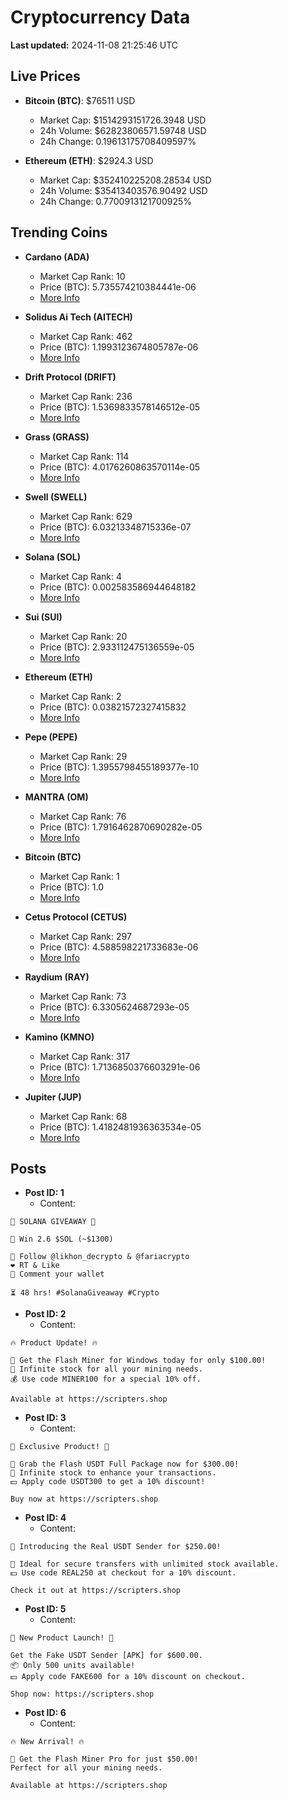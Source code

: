 # Cryptocurrency Data

**Last updated:** 2024-11-08 21:25:46 UTC

## Live Prices
- **Bitcoin (BTC)**: $76511 USD
  - Market Cap: $1514293151726.3948 USD
  - 24h Volume: $62823806571.59748 USD
  - 24h Change: 0.19613175708409597%

- **Ethereum (ETH)**: $2924.3 USD
  - Market Cap: $352410225208.28534 USD
  - 24h Volume: $35413403576.90492 USD
  - 24h Change: 0.7700913121700925%

## Trending Coins
- **Cardano (ADA)**
  - Market Cap Rank: 10
  - Price (BTC): 5.735574210384441e-06
  - [More Info](https://www.coingecko.com/en/coins/cardano)

- **Solidus Ai Tech (AITECH)**
  - Market Cap Rank: 462
  - Price (BTC): 1.1993123674805787e-06
  - [More Info](https://www.coingecko.com/en/coins/solidus-ai-tech)

- **Drift Protocol (DRIFT)**
  - Market Cap Rank: 236
  - Price (BTC): 1.5369833578146512e-05
  - [More Info](https://www.coingecko.com/en/coins/drift-protocol)

- **Grass (GRASS)**
  - Market Cap Rank: 114
  - Price (BTC): 4.0176260863570114e-05
  - [More Info](https://www.coingecko.com/en/coins/grass)

- **Swell (SWELL)**
  - Market Cap Rank: 629
  - Price (BTC): 6.03213348715336e-07
  - [More Info](https://www.coingecko.com/en/coins/swell-network)

- **Solana (SOL)**
  - Market Cap Rank: 4
  - Price (BTC): 0.002583586944648182
  - [More Info](https://www.coingecko.com/en/coins/solana)

- **Sui (SUI)**
  - Market Cap Rank: 20
  - Price (BTC): 2.933112475136559e-05
  - [More Info](https://www.coingecko.com/en/coins/sui)

- **Ethereum (ETH)**
  - Market Cap Rank: 2
  - Price (BTC): 0.03821572327415832
  - [More Info](https://www.coingecko.com/en/coins/ethereum)

- **Pepe (PEPE)**
  - Market Cap Rank: 29
  - Price (BTC): 1.3955798455189377e-10
  - [More Info](https://www.coingecko.com/en/coins/pepe)

- **MANTRA (OM)**
  - Market Cap Rank: 76
  - Price (BTC): 1.7916462870690282e-05
  - [More Info](https://www.coingecko.com/en/coins/mantra)

- **Bitcoin (BTC)**
  - Market Cap Rank: 1
  - Price (BTC): 1.0
  - [More Info](https://www.coingecko.com/en/coins/bitcoin)

- **Cetus Protocol (CETUS)**
  - Market Cap Rank: 297
  - Price (BTC): 4.588598221733683e-06
  - [More Info](https://www.coingecko.com/en/coins/cetus-protocol)

- **Raydium (RAY)**
  - Market Cap Rank: 73
  - Price (BTC): 6.3305624687293e-05
  - [More Info](https://www.coingecko.com/en/coins/raydium)

- **Kamino (KMNO)**
  - Market Cap Rank: 317
  - Price (BTC): 1.7136850376603291e-06
  - [More Info](https://www.coingecko.com/en/coins/kamino)

- **Jupiter (JUP)**
  - Market Cap Rank: 68
  - Price (BTC): 1.4182481936363534e-05
  - [More Info](https://www.coingecko.com/en/coins/jupiter)

## Posts
- **Post ID: 1**
  - Content:
```
🚀 SOLANA GIVEAWAY 🚀

🎁 Win 2.6 $SOL (~$1300)

🤝 Follow @likhon_decrypto & @fariacrypto
❤️ RT & Like
💬 Comment your wallet

⏳ 48 hrs! #SolanaGiveaway #Crypto
```

- **Post ID: 2**
  - Content:
```
🔥 Product Update! 🔥

🚀 Get the Flash Miner for Windows today for only $100.00!
🔋 Infinite stock for all your mining needs.
💰 Use code MINER100 for a special 10% off.

Available at https://scripters.shop
```

- **Post ID: 3**
  - Content:
```
🎁 Exclusive Product! 🎁

💸 Grab the Flash USDT Full Package now for $300.00!
🎉 Infinite stock to enhance your transactions.
💵 Apply code USDT300 to get a 10% discount!

Buy now at https://scripters.shop
```

- **Post ID: 4**
  - Content:
```
💎 Introducing the Real USDT Sender for $250.00!

💼 Ideal for secure transfers with unlimited stock available.
💵 Use code REAL250 at checkout for a 10% discount.

Check it out at https://scripters.shop
```

- **Post ID: 5**
  - Content:
```
🚀 New Product Launch! 🚀

Get the Fake USDT Sender [APK] for $600.00.
📦 Only 500 units available!
💵 Apply code FAKE600 for a 10% discount on checkout.

Shop now: https://scripters.shop
```

- **Post ID: 6**
  - Content:
```
🔥 New Arrival! 🔥

💸 Get the Flash Miner Pro for just $50.00!
Perfect for all your mining needs.

Available at https://scripters.shop
```

